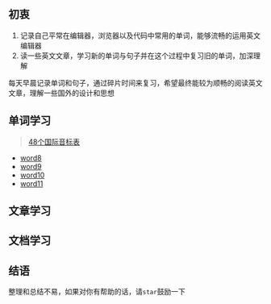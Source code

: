## 初衷
1. 记录自己平常在编辑器，浏览器以及代码中常用的单词，能够流畅的运用英文编辑器
2. 读一些英文文章，学习新的单词与句子并在这个过程中复习旧的单词，加深理解

每天早晨记录单词和句子，通过碎片时间来复习，希望最终能较为顺畅的阅读英文文章，理解一些国外的设计和思想

## 单词学习
> [48个国际音标表](https://en-yinbiao.xiao84.com/yinbiaofayin/)
* [word8](http://83d85d64.wiz03.com/share/s/23S5RA2OSkx62g7Bay0GHkBh3GzvNt3lDQx-2Es7Z40GTJTK)
* [word9](http://83d85d64.wiz03.com/share/s/23S5RA2OSkx62g7Bay0GHkBh3omy8f2tZAkq2MyGd02AQjPS)
* [word10](http://83d85d64.wiz03.com/share/s/23S5RA2OSkx62g7Bay0GHkBh2aRM8801UkS82AYNLV0NqzzU)
* [word11](http://83d85d64.wiz03.com/share/s/23S5RA2OSkx62g7Bay0GHkBh1_luPv1F94LD2J2rCt2FykR-)
## 文章学习

## 文档学习

## 结语
整理和总结不易，如果对你有帮助的话，请`star`鼓励一下